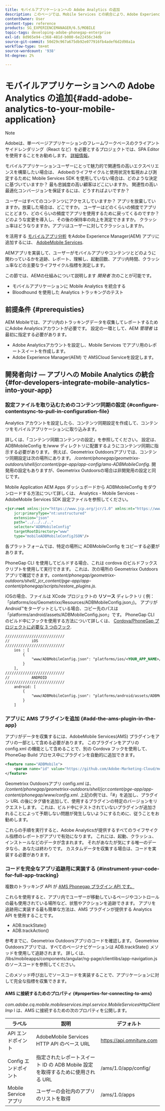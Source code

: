 ```yaml
---
title: モバイルアプリケーションへの Adobe Analytics の追加
description: このページでは、Mobile Services との統合により、Adobe Experience Managerアプリでモバイルアプリ分析を使用する方法について説明します。
contentOwner: User
content-type: reference
products: SG_EXPERIENCEMANAGER/6.5/MOBILE
topic-tags: developing-adobe-phonegap-enterprise
exl-id: 8d965e94-c368-481d-b000-6e22456c34db
source-git-commit: 50d29c967a675db92e077916fb4adef6d2d98a1a
workflow-type: tm+mt
source-wordcount: '938'
ht-degree: 2%

---
```


# モバイルアプリケーションへの Adobe Analytics の追加{#add-adobe-analytics-to-your-mobile-application}

>[!NOTE]
>
>Adobeは、単一ページアプリケーションのフレームワークベースのクライアントサイドレンダリング（React など）を必要とするプロジェクトでは、SPA Editor を使用することをお勧めします。 [詳細情報](/help/sites-developing/spa-overview.md)。

モバイルアプリケーションユーザーにとって魅力的で関連性の高いエクスペリエンスを構築したい場合は、 Adobeのライフサイクルと使用状況を監視および測定するために Mobile Services SDK を使用していない場合は、どのような決定に基づいていますか？ 最も忠誠度の高い顧客はどこにいますか。 関連性の高い最適化コンバージョンを保証するには、どうすればよいですか？

ユーザーはすべてのコンテンツにアクセスしていますか？ アプリを放棄していますか。放棄した場合は、どこですか。 ユーザーはどのくらいの頻度でアプリにとどまり、どのくらいの頻度でアプリを使用するために戻ってくるのですか？ どのような変更を導入し、その後の保持率の向上を測定できますか。 クラッシュ率はどうなりますか。アプリはユーザーに対してクラッシュしますか。

を活用する [モバイルアプリ分析](https://business.adobe.com/products/analytics/mobile-marketing.html) をAdobe Experience Manager(AEM) アプリに追加するには、 [AdobeMobile Services](https://business.adobe.com/products/campaign/mobile-marketing.html).

AEMアプリを実装して、ユーザーがモバイルアプリやコンテンツとどのように関わっているかを追跡、レポート、理解し、起動回数、アプリ内時間、クラッシュ率などの主要なライフサイクル指標を測定します。

この節では、AEMの仕組みについて説明します *開発者* 次のことが可能です。

* モバイルアプリケーションに Mobile Analytics を統合する
* Bloodhound を使用した Analytics トラッキングのテスト

## 前提条件 {#prerequisties}

AEM Mobileでは、アプリ内のトラッキングデータを収集してレポートするためにAdobe Analyticsアカウントが必要です。 設定の一環として、AEM *管理者* は最初に指定する必要があります。

* Adobe Analyticsアカウントを設定し、Mobile Services でアプリ用のレポートスイートを作成します。
* Adobe Experience Manager(AEM) で AMSCloud Serviceを設定します。

## 開発者向け — アプリへの Mobile Analytics の統合 {#for-developers-integrate-mobile-analytics-into-your-app}

### 設定ファイルを取り込むためのコンテンツ同期の設定 {#configure-contentsync-to-pull-in-configuration-file}

Analytics アカウントを設定したら、コンテンツ同期設定を作成して、コンテンツをモバイルアプリケーションに取り込みます。

詳しくは、「コンテンツ同期コンテンツの設定」を参照してください。 設定は、ADBMobileConfig を/www ディレクトリに配置するようにコンテンツ同期に指示する必要があります。 例えば、Geometrixx Outdoorsアプリでは、コンテンツ同期設定は次の場所にあります。 */content/phonegap/geometrixx-outdoors/shell/jcr:content/pge-app/app-config/ams-ADBMobileConfig*. 開発用の設定もありますが、Geometrixx Outdoorsの場合は非開発用の設定と同じです。

Mobile Application AEM Apps ダッシュボードから ADBMobileConfig をダウンロードする方法について詳しくは、 Analytics - Mobile Services -AdobeMobile Services SDK 設定ファイルを参照してください。

```xml
<jcr:root xmlns:jcr="https://www.jcp.org/jcr/1.0" xmlns:nt="https://www.jcp.org/jcr/nt/1.0"
    jcr:primaryType="nt:unstructured"
    extension="json"
    path="../../../.."
    selector="ADBMobileConfig"
    targetRootDirectory="www"
    type="mobileADBMobileConfigJSON"/>
```

各プラットフォームでは、特定の場所に ADBMobileConfig をコピーする必要があります。

PhoneGap CLI を使用してビルドする場合、これは cordova のビルドフックスクリプトを使用して実行できます。 これは、次の場所の Geometrixx Outdoors アプリで確認できます。*content/phonegap/geometrixx-outdoors/shell/_jcr_content/pge-app/app-content/phonegap/scripts/restore_plugins.js.*

iOSの場合、ファイルは XCode プロジェクトの **リソース** ディレクトリ ( 例：「platforms/ios/Geometrixx/Resources/ADBMobileConfig.json」)。 アプリが Android™をターゲットとしている場合、コピー先のパスは「platforms/android/assets/ADBMobileConfig.json」です。 PhoneGap CLI のビルド中にフックを使用する方法について詳しくは、 [Cordova/PhoneGap プロジェクトに必要な 3 つのフック](https://gist.github.com/jlcarvalho/22402d013bc72f795d45a01836ce735c).

```xml
///////////////////////////
//          iOS
///////////////////////////
    ios : [
        {
            "www/ADBMobileConfig.json": "platforms/ios/<YOUR_APP_NAME>/Resources/ADBMobileConfig.json"
        }
    ],
///////////////////////////
//          ANDROID
///////////////////////////
    android: [
        {
            "www/ADBMobileConfig.json": "platforms/android/assets/ADBMobileConfig.json"
        }
    ]
```

### アプリに AMS プラグインを追加 {#add-the-ams-plugin-in-the-app}

アプリがデータを収集するには、AdobeMobile Services(AMS) プラグインをアプリの一部として含める必要があります。 このプラグインをアプリの config.xml の機能として含めることで、別の Cordova フックを使用して、PhoneGap Build プロセス中にプラグインを自動的に追加できます。

```xml
<feature name="ADBMobile">
    <param name="id" value="https://github.com/Adobe-Marketing-Cloud/mobile-services#0482f9cedf90c98a8d4b07219ece1933b2e46a60"/>
</feature>
```

Geometrixx Outdoorsアプリ config.xml は、 */content/phonegap/geometrixx-outdoors/shell/jcr:content/pge-app/app-content/phonegap/www/config.xml*. 上記の例では、「#」を追加し、プラグイン URL の後にタグ値を追加して、使用するプラグインの特定のバージョンをリクエストします。 これは、ビルド中にテストされていないプラグインが追加されることによって予期しない問題が発生しないようにするために、従うことをお勧めします。

これらの手順を実行すると、Adobe Analyticsが提供するすべてのライフサイクル指標のレポートがアプリで有効になります。 これには、起動、クラッシュ、インストールなどのデータが含まれます。 それがあなたが気にする唯一のデータなら、あなたは終わりです。 カスタムデータを収集する場合は、コードを実装する必要があります。

### コードを完全なアプリ追跡用に実装する {#instrument-your-code-for-full-app-tracking}

複数のトラッキング API が [AMS Phonegap プラグイン API です。](https://github.com/Adobe-Marketing-Cloud/mobile-services/blob/master/docs/ios/phonegap/phonegap-methods.md)

これらを使用すると、アプリ内でユーザーが移動しているページやコントロールの最も使用されている場所など、状態やアクションを追跡できます。 アプリを追跡用に実装する最も簡単な方法は、AMS プラグインが提供する Analytics API を使用することです。

* ADB.trackState()
* ADB.trackAction()

参考までに、Geometrixx Outdoorsアプリのコードを確認します。 Geometrixx Outdoorsアプリでは、すべてのページナビゲーションは ADB.trackState() メソッドを使用して追跡されます。 詳しくは、 /libs/mobileapps/components/angular/ng-page/clientlibs/app-navigation.jsのソースコードを参照してください。

このメソッド呼び出しでソースコードを実装することで、アプリケーションに対して完全な指標を収集できます。

#### AMS に接続するためのプロパティ {#properties-for-connecting-to-ams}

*com.adobe.cq.mobile.mobileservices.impl.service.MobileServicesHttpClientImp* l は、AMS に接続するための次のプロパティを公開します。

| **ラベル** | **説明** | **デフォルト** |
|---|---|---|
| API エンドポイント | AdobeMobile Services HTTP API のベース URL | https://api.omniture.com |
| Config エンドポイント | 指定されたレポートスイート ID の ADB Mobile 設定を取得するために使用される URL | /ams/1.0/app/config/ |
| Mobile Service アプリ | ユーザーの会社内のアプリのリストを取得 | /ams/1.0/apps |
